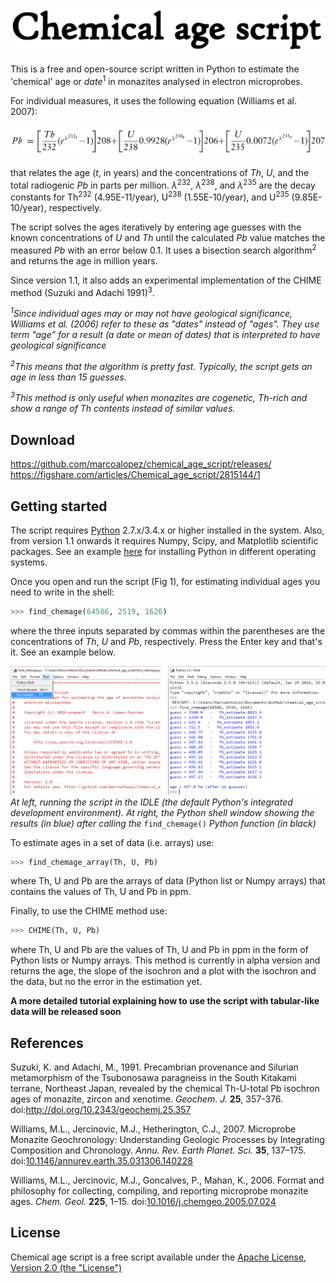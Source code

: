 ﻿![](https://raw.githubusercontent.com/marcoalopez/chemical_age_script/master/header.png)

This is a free and open-source script written in Python to estimate the 'chemical' age or *date*<sup>1</sup> in monazites analysed in electron microprobes.

For individual measures, it uses the following equation (Williams et al. 2007):

![](https://raw.githubusercontent.com/marcoalopez/chemical_age_script/master/fig_01.png)

that relates the age (*t*, in years) and the concentrations of *Th*, *U*, and the total radiogenic *Pb* in parts per million. *λ*<sup>232</sup>, *λ*<sup>238</sup>, and *λ*<sup>235</sup> are the decay constants for Th<sup>232</sup> (4.95E-11/year), U<sup>238</sup> (1.55E-10/year), and U<sup>235</sup> (9.85E-10/year), respectively.

The script solves the ages iteratively by entering age guesses with the known concentrations of *U* and *Th* until the calculated *Pb* value matches the measured *Pb* with an error below 0.1. It uses a bisection search algorithm<sup>2</sup> and returns the age in million years.

Since version 1.1, it also adds an experimental implementation of the CHIME method (Suzuki and Adachi 1991)<sup>3</sup>.

*<sup>1</sup>Since individual ages may or may not have geological significance, Williams et al. (2006) refer to these as "dates" instead of "ages". They use term "age" for a result (a date or mean of dates) that is interpreted to have geological significance*

*<sup>2</sup>This means that the algorithm is pretty fast. Typically, the script gets an age in less than 15 guesses.*

*<sup>3</sup>This method is only useful when monazites are cogenetic, Th-rich and show a range of Th contents instead of similar values.*

## Download
https://github.com/marcoalopez/chemical_age_script/releases/  
https://figshare.com/articles/Chemical_age_script/2815144/1

## Getting started

The script requires [Python](https://www.python.org/) 2.7.x/3.4.x or higher installed in the system. Also, from version 1.1 onwards it requires Numpy, Scipy, and Matplotlib scientific packages. See an example [here](https://github.com/marcoalopez/GrainSizeTools/blob/master/DOCS/Requirements.md) for installing Python in different operating systems.

Once you open and run the script (Fig 1), for estimating individual ages you need to write in the shell:

```python
>>> find_chemage(64586, 2519, 1626)
```

where the three inputs separated by commas within the parentheses are the concentrations of *Th*, *U* and *Pb*, respectively. Press the Enter key and that's it. See an example below.

![](https://raw.githubusercontent.com/marcoalopez/chemical_age_script/master/fig_02.png)
*At left, running the script in the IDLE (the default Python's integrated development environment).
At right, the Python shell window showing the results (in blue) after calling the* ```find_chemage()```
*Python function (in black)*

To estimate ages in a set of data (i.e. arrays) use:

```python
>>> find_chemage_array(Th, U, Pb)
```
where Th, U and Pb are the arrays of data (Python list or Numpy arrays) that contains the values of Th, U and Pb in ppm.

Finally, to use the CHIME method use:

```python
>>> CHIME(Th, U, Pb)
```
where Th, U and Pb are the values of Th, U and Pb in ppm in the form of Python lists or Numpy arrays. This method is currently in alpha version and returns the age, the slope of the isochron and a plot with the isochron and the data, but no the error in the estimation yet.

**A more detailed tutorial explaining how to use the script with tabular-like data will be released soon**

## References
Suzuki, K. and Adachi, M., 1991. Precambrian provenance and Silurian metamorphism of the Tsubonosawa paragneiss in the South Kitakami terrane, Northeast Japan, revealed by the chemical Th-U-total Pb isochron ages of monazite, zircon and xenotime. *Geochem. J.* **25**, 357-376. doi:http://doi.org/10.2343/geochemj.25.357

Williams, M.L., Jercinovic, M.J., Hetherington, C.J., 2007. Microprobe Monazite Geochronology: Understanding Geologic Processes by Integrating Composition and Chronology. *Annu. Rev. Earth Planet. Sci.* **35**, 137–175. doi:[10.1146/annurev.earth.35.031306.140228](http://dx.doi.org/10.1146/annurev.earth.35.031306.140228)

Williams, M.L., Jercinovic, M.J., Goncalves, P., Mahan, K., 2006. Format and philosophy for collecting, compiling, and reporting microprobe monazite ages. *Chem. Geol.* **225**, 1–15. doi:[10.1016/j.chemgeo.2005.07.024](http://dx.doi.org/10.1016/j.chemgeo.2005.07.024)

## License
Chemical age script is a free script available under the [Apache License, Version 2.0 (the "License")](http://www.apache.org/licenses/LICENSE-2.0)
